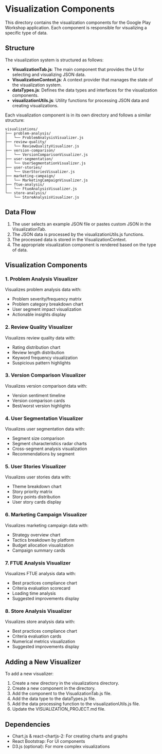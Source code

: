 # Visualization Components

This directory contains the visualization components for the Google Play Workshop application. Each component is responsible for visualizing a specific type of data.

## Structure

The visualization system is structured as follows:

- **VisualizationTab.js**: The main component that provides the UI for selecting and visualizing JSON data.
- **VisualizationContext.js**: A context provider that manages the state of the visualization system.
- **dataTypes.js**: Defines the data types and interfaces for the visualization components.
- **visualizationUtils.js**: Utility functions for processing JSON data and creating visualizations.

Each visualization component is in its own directory and follows a similar structure:

```
visualizations/
├── problem-analysis/
│   └── ProblemAnalysisVisualizer.js
├── review-quality/
│   └── ReviewQualityVisualizer.js
├── version-comparison/
│   └── VersionComparisonVisualizer.js
├── user-segmentation/
│   └── UserSegmentationVisualizer.js
├── user-stories/
│   └── UserStoriesVisualizer.js
├── marketing-campaign/
│   └── MarketingCampaignVisualizer.js
├── ftue-analysis/
│   └── FtueAnalysisVisualizer.js
└── store-analysis/
    └── StoreAnalysisVisualizer.js
```

## Data Flow

1. The user selects an example JSON file or pastes custom JSON in the VisualizationTab.
2. The JSON data is processed by the visualizationUtils.js functions.
3. The processed data is stored in the VisualizationContext.
4. The appropriate visualization component is rendered based on the type of data.

## Visualization Components

### 1. Problem Analysis Visualizer

Visualizes problem analysis data with:
- Problem severity/frequency matrix
- Problem category breakdown chart
- User segment impact visualization
- Actionable insights display

### 2. Review Quality Visualizer

Visualizes review quality data with:
- Rating distribution chart
- Review length distribution
- Keyword frequency visualization
- Suspicious pattern highlights

### 3. Version Comparison Visualizer

Visualizes version comparison data with:
- Version sentiment timeline
- Version comparison cards
- Best/worst version highlights

### 4. User Segmentation Visualizer

Visualizes user segmentation data with:
- Segment size comparison
- Segment characteristics radar charts
- Cross-segment analysis visualization
- Recommendations by segment

### 5. User Stories Visualizer

Visualizes user stories data with:
- Theme breakdown chart
- Story priority matrix
- Story points distribution
- User story cards display

### 6. Marketing Campaign Visualizer

Visualizes marketing campaign data with:
- Strategy overview chart
- Tactics breakdown by platform
- Budget allocation visualization
- Campaign summary cards

### 7. FTUE Analysis Visualizer

Visualizes FTUE analysis data with:
- Best practices compliance chart
- Criteria evaluation scorecard
- Loading time analysis
- Suggested improvements display

### 8. Store Analysis Visualizer

Visualizes store analysis data with:
- Best practices compliance chart
- Criteria evaluation cards
- Numerical metrics visualization
- Suggested improvements display

## Adding a New Visualizer

To add a new visualizer:

1. Create a new directory in the visualizations directory.
2. Create a new component in the directory.
3. Add the component to the VisualizationTab.js file.
4. Add the data type to the dataTypes.js file.
5. Add the data processing function to the visualizationUtils.js file.
6. Update the VISUALIZATION_PROJECT.md file.

## Dependencies

- Chart.js & react-chartjs-2: For creating charts and graphs
- React Bootstrap: For UI components
- D3.js (optional): For more complex visualizations
